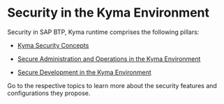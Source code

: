 <!-- loioee08fdfc9af8483b924e9ea9827f3ded -->

# Security in the Kyma Environment

Security in SAP BTP, Kyma runtime comprises the following pillars:

-   [Kyma Security Concepts](kyma-security-concepts-dbf4503.md)

-   [Secure Administration and Operations in the Kyma Environment](secure-administration-and-operations-in-the-kyma-environment-a22ef28.md)

-   [Secure Development in the Kyma Environment](secure-development-in-the-kyma-environment-ff51a32.md)


Go to the respective topics to learn more about the security features and configurations they propose.

